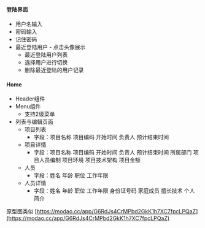 #### 登陆界面
  - 用户名输入
  - 密码输入
  - 记住密码
  - 最近登陆用户 - 点击头像展示
    - 最近登陆用户列表
    - 选择用户进行切换
    - 删除最近登陆的用户记录

#### Home
  - Header组件
  - Menu组件
    - 支持2级菜单
  - 列表与编辑页面
    - 项目列表
      - 字段：项目名称 项目编码 开始时间 负责人 预计结束时间
    - 项目详情
      - 字段：项目名称 项目编码 开始时间 负责人 预计结束时间 所属部门 项目人员编制 项目环境 项目技术架构 项目金额
    - 人员
      - 字段：姓名 年龄 职位 工作年限
    - 人员详情
      - 字段：姓名 年龄 职位 工作年限 身份证号码 家庭成员 擅长技术 个人简介

原型图类似
[https://modao.cc/app/G6RdJs4CrMPbd2GkK1h7XC7fpcLPQaZ](https://modao.cc/app/G6RdJs4CrMPbd2GkK1h7XC7fpcLPQaZ)
